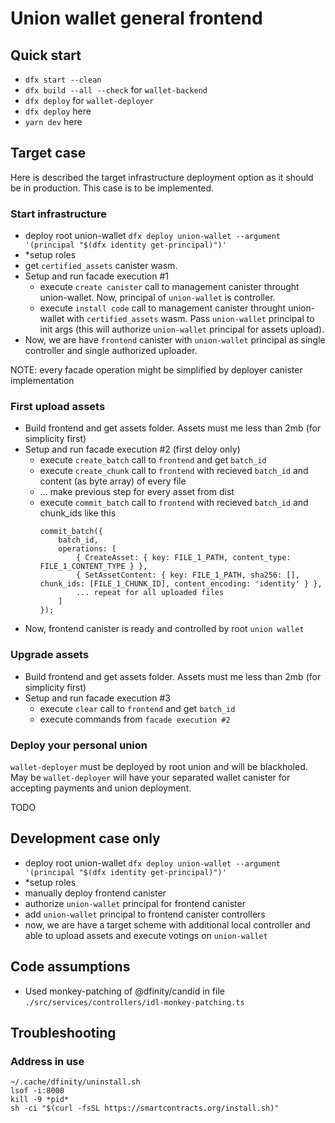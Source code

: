 # Union wallet general frontend

## Quick start

- `dfx start --clean`
- `dfx build --all --check` for `wallet-backend`
- `dfx deploy` for `wallet-deployer`
- `dfx deploy` here
- `yarn dev` here

## Target case

Here is described the target infrastructure deployment option as it should be in production. This case is to be implemented.

### Start infrastructure

- deploy root union-wallet `dfx deploy union-wallet --argument '(principal "$(dfx identity get-principal)")'`
- \*setup roles
- get `certified_assets` canister wasm.
- Setup and run facade execution #1
  - execute `create canister` call to management canister throught union-wallet. Now, principal of `union-wallet` is controller.
  - execute `install code` call to management canister throught union-wallet with `certified_assets` wasm. Pass `union-wallet` principal to init args (this will authorize `union-wallet` principal for assets upload).
- Now, we are have `frontend` canister with `union-wallet` principal as single controller and single authorized uploader.

NOTE: every facade operation might be simplified by deployer canister implementation

### First upload assets

- Build frontend and get assets folder. Assets must me less than 2mb (for simplicity first)
- Setup and run facade execution #2 (first deloy only)
  - execute `create_batch` call to `frontend` and get `batch_id`
  - execute `create_chunk` call to `frontend` with recieved `batch_id` and content (as byte array) of every file
  - ... make previous step for every asset from dist
  - execute `commit_batch` call to `frontend` with recieved `batch_id` and chunk_ids like this
    ```
    commit_batch({
    	batch_id,
    	operations: [
    		{ CreateAsset: { key: FILE_1_PATH, content_type: FILE_1_CONTENT_TYPE } },
    		{ SetAssetContent: { key: FILE_1_PATH, sha256: [], chunk_ids: [FILE_1_CHUNK_ID], content_encoding: 'identity' } },
    		... repeat for all uploaded files
    	]
    });
    ```
- Now, frontend canister is ready and controlled by root `union wallet`

### Upgrade assets

- Build frontend and get assets folder. Assets must me less than 2mb (for simplicity first)
- Setup and run facade execution #3
  - execute `clear` call to `frontend` and get `batch_id`
  - execute commands from `facade execution #2`

### Deploy your personal union

`wallet-deployer` must be deployed by root union and will be blackholed. May be `wallet-deployer` will have your separated wallet canister for accepting payments and union deployment.

TODO

## Development case only

- deploy root union-wallet `dfx deploy union-wallet --argument '(principal "$(dfx identity get-principal)")'`
- \*setup roles
- manually deploy frontend canister
- authorize `union-wallet` principal for frontend canister
- add `union-wallet` principal to frontend canister controllers
- now, we are have a target scheme with additional local controller and able to upload assets and execute votings on `union-wallet`

## Code assumptions

- Used monkey-patching of @dfinity/candid in file `./src/services/controllers/idl-monkey-patching.ts`

## Troubleshooting

### Address in use

```
~/.cache/dfinity/uninstall.sh
lsof -i:8000
kill -9 *pid*
sh -ci "$(curl -fsSL https://smartcontracts.org/install.sh)"
```
